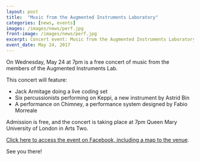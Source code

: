 ```yaml
---
layout: post
title:  "Music from the Augmented Instruments Laboratory"
categories: [news, events]
images: /images/news/perf.jpg
front-image: /images/news/perf.jpg
excerpt: Concert event: Music from the Augmented Instruments Laboratory
event_date: May 24, 2017
---
```


On Wednesday, May 24 at 7pm is a free concert of music from the members of the Augmented Instruments Lab.

This concert will feature:

- Jack Armitage doing a live coding set
- Six percussionists performing on Keppi, a new instrument by Astrid Bin
- A performance on Chimney, a performance system designed by Fabio Morreale

Admission is free, and the concert is taking place at 7pm Queen Mary University of London in Arts Two.

[Click here to access the event on Facebook, including a map to the venue](https://www.facebook.com/events/1981924915369410/).

See you there!